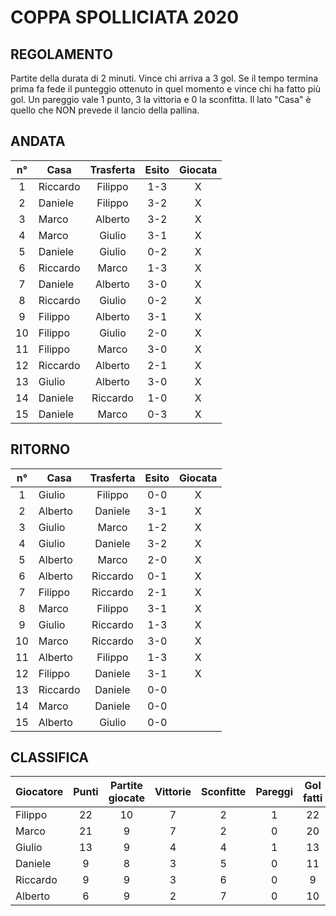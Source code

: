 # COPPA SPOLLICIATA 2020

## REGOLAMENTO

Partite della durata di 2 minuti. Vince chi arriva a 3 gol. Se il tempo termina prima fa fede il punteggio ottenuto in quel momento e vince chi ha fatto più gol. Un pareggio vale 1 punto, 3 la vittoria e 0 la sconfitta. Il lato "Casa" è quello che NON prevede il lancio della pallina.


## ANDATA
| n° | Casa | Trasferta | Esito | Giocata
|:-:|----------|:-------------:|:------:|:------:
| 1 | Riccardo | Filippo | 1-3 | X
| 2 | Daniele | Filippo | 3-2 | X
| 3 | Marco | Alberto | 3-2 | X
| 4 | Marco | Giulio | 3-1 | X
| 5 | Daniele | Giulio | 0-2 | X
| 6 | Riccardo | Marco | 1-3 | X
| 7 | Daniele | Alberto | 3-0 | X
| 8 | Riccardo | Giulio | 0-2 | X
| 9 | Filippo | Alberto | 3-1 | X
| 10 | Filippo | Giulio | 2-0 | X
| 11 | Filippo | Marco | 3-0 | X
| 12 | Riccardo | Alberto | 2-1 | X
| 13 | Giulio | Alberto | 3-0 | X
| 14 | Daniele | Riccardo | 1-0 | X
| 15 | Daniele | Marco | 0-3 | X

## RITORNO
| n° | Casa | Trasferta | Esito | Giocata
|:-:|----------|:-------------:|:------:|:------:
| 1 | Giulio | Filippo | 0-0 | X
| 2 | Alberto | Daniele | 3-1 | X
| 3 | Giulio | Marco | 1-2 | X
| 4 | Giulio | Daniele | 3-2 | X
| 5 | Alberto | Marco | 2-0 | X
| 6 | Alberto | Riccardo | 0-1 | X
| 7 | Filippo | Riccardo | 2-1 | X
| 8 | Marco | Filippo | 3-1 | X
| 9 | Giulio | Riccardo | 1-3 | X
| 10 | Marco | Riccardo | 3-0 | X
| 11 | Alberto | Filippo | 1-3 | X
| 12 | Filippo | Daniele | 3-1 | X
| 13 | Riccardo | Daniele | 0-0 |
| 14 | Marco | Daniele | 0-0 |
| 15 | Alberto | Giulio | 0-0 |

## CLASSIFICA
| Giocatore | Punti | Partite giocate | Vittorie | Sconfitte | Pareggi | Gol fatti | Gol subiti | Differenza reti
|--------|:-----:|:--------:|:--------:|:--------:|:--------:|:--------:|:--------:|:--------:|
|Filippo | 22 | 10 | 7 | 2 | 1 | 22 | 11 | 11
|Marco | 21 | 9 | 7 | 2 | 0 | 20 | 11 | 9
|Giulio | 13 | 9 | 4 | 4 | 1 | 13 | 12 | 1
|Daniele | 9 | 8 | 3 | 5 | 0 | 11 | 16 | -5
|Riccardo | 9 | 9 | 3 | 6 | 0 | 9 | 16 | -7
|Alberto | 6 | 9 | 2 | 7 | 0 | 10 | 19 | -9
